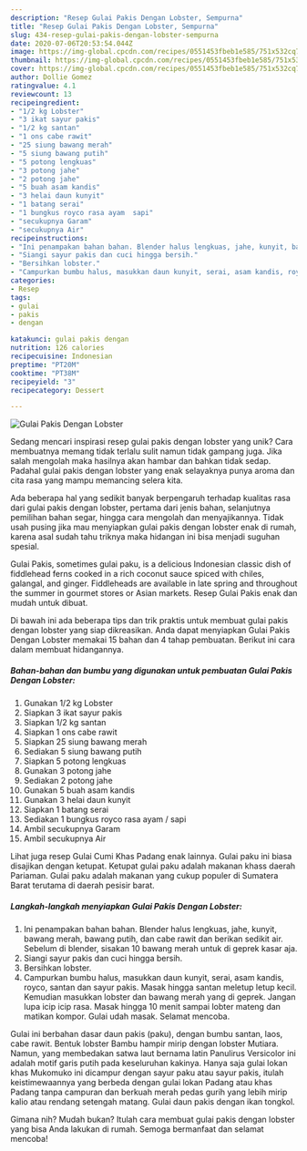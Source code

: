 ```yaml
---
description: "Resep Gulai Pakis Dengan Lobster, Sempurna"
title: "Resep Gulai Pakis Dengan Lobster, Sempurna"
slug: 434-resep-gulai-pakis-dengan-lobster-sempurna
date: 2020-07-06T20:53:54.044Z
image: https://img-global.cpcdn.com/recipes/0551453fbeb1e585/751x532cq70/gulai-pakis-dengan-lobster-foto-resep-utama.jpg
thumbnail: https://img-global.cpcdn.com/recipes/0551453fbeb1e585/751x532cq70/gulai-pakis-dengan-lobster-foto-resep-utama.jpg
cover: https://img-global.cpcdn.com/recipes/0551453fbeb1e585/751x532cq70/gulai-pakis-dengan-lobster-foto-resep-utama.jpg
author: Dollie Gomez
ratingvalue: 4.1
reviewcount: 13
recipeingredient:
- "1/2 kg Lobster"
- "3 ikat sayur pakis"
- "1/2 kg santan"
- "1 ons cabe rawit"
- "25 siung bawang merah"
- "5 siung bawang putih"
- "5 potong lengkuas"
- "3 potong jahe"
- "2 potong jahe"
- "5 buah asam kandis"
- "3 helai daun kunyit"
- "1 batang serai"
- "1 bungkus royco rasa ayam  sapi"
- "secukupnya Garam"
- "secukupnya Air"
recipeinstructions:
- "Ini penampakan bahan bahan. Blender halus lengkuas, jahe, kunyit, bawang merah, bawang putih, dan cabe rawit dan berikan sedikit air. Sebelum di blender, sisakan 10 bawang merah untuk di geprek kasar aja."
- "Siangi sayur pakis dan cuci hingga bersih."
- "Bersihkan lobster."
- "Campurkan bumbu halus, masukkan daun kunyit, serai, asam kandis, royco, santan dan sayur pakis. Masak hingga santan meletup letup kecil. Kemudian masukkan lobster dan bawang merah yang di geprek. Jangan lupa icip icip rasa. Masak hingga 10 menit sampai lobter mateng dan matikan kompor. Gulai udah masak. Selamat mencoba."
categories:
- Resep
tags:
- gulai
- pakis
- dengan

katakunci: gulai pakis dengan 
nutrition: 126 calories
recipecuisine: Indonesian
preptime: "PT20M"
cooktime: "PT38M"
recipeyield: "3"
recipecategory: Dessert

---
```



![Gulai Pakis Dengan Lobster](https://img-global.cpcdn.com/recipes/0551453fbeb1e585/751x532cq70/gulai-pakis-dengan-lobster-foto-resep-utama.jpg)

Sedang mencari inspirasi resep gulai pakis dengan lobster yang unik? Cara membuatnya memang tidak terlalu sulit namun tidak gampang juga. Jika salah mengolah maka hasilnya akan hambar dan bahkan tidak sedap. Padahal gulai pakis dengan lobster yang enak selayaknya punya aroma dan cita rasa yang mampu memancing selera kita.

Ada beberapa hal yang sedikit banyak berpengaruh terhadap kualitas rasa dari gulai pakis dengan lobster, pertama dari jenis bahan, selanjutnya pemilihan bahan segar, hingga cara mengolah dan menyajikannya. Tidak usah pusing jika mau menyiapkan gulai pakis dengan lobster enak di rumah, karena asal sudah tahu triknya maka hidangan ini bisa menjadi suguhan spesial.

Gulai Pakis, sometimes gulai paku, is a delicious Indonesian classic dish of fiddlehead ferns cooked in a rich coconut sauce spiced with chiles, galangal, and ginger. Fiddleheads are available in late spring and throughout the summer in gourmet stores or Asian markets. Resep Gulai Pakis enak dan mudah untuk dibuat.


Di bawah ini ada beberapa tips dan trik praktis untuk membuat gulai pakis dengan lobster yang siap dikreasikan. Anda dapat menyiapkan Gulai Pakis Dengan Lobster memakai 15 bahan dan 4 tahap pembuatan. Berikut ini cara dalam membuat hidangannya.

<!--inarticleads1-->

##### Bahan-bahan dan bumbu yang digunakan untuk pembuatan Gulai Pakis Dengan Lobster:

1. Gunakan 1/2 kg Lobster
1. Siapkan 3 ikat sayur pakis
1. Siapkan 1/2 kg santan
1. Siapkan 1 ons cabe rawit
1. Siapkan 25 siung bawang merah
1. Sediakan 5 siung bawang putih
1. Siapkan 5 potong lengkuas
1. Gunakan 3 potong jahe
1. Sediakan 2 potong jahe
1. Gunakan 5 buah asam kandis
1. Gunakan 3 helai daun kunyit
1. Siapkan 1 batang serai
1. Sediakan 1 bungkus royco rasa ayam / sapi
1. Ambil secukupnya Garam
1. Ambil secukupnya Air


Lihat juga resep Gulai Cumi Khas Padang enak lainnya. Gulai paku ini biasa disajikan dengan ketupat. Ketupat gulai paku adalah makanan khass daerah Pariaman. Gulai paku adalah makanan yang cukup populer di Sumatera Barat terutama di daerah pesisir barat. 

<!--inarticleads2-->

##### Langkah-langkah menyiapkan Gulai Pakis Dengan Lobster:

1. Ini penampakan bahan bahan. Blender halus lengkuas, jahe, kunyit, bawang merah, bawang putih, dan cabe rawit dan berikan sedikit air. Sebelum di blender, sisakan 10 bawang merah untuk di geprek kasar aja.
1. Siangi sayur pakis dan cuci hingga bersih.
1. Bersihkan lobster.
1. Campurkan bumbu halus, masukkan daun kunyit, serai, asam kandis, royco, santan dan sayur pakis. Masak hingga santan meletup letup kecil. Kemudian masukkan lobster dan bawang merah yang di geprek. Jangan lupa icip icip rasa. Masak hingga 10 menit sampai lobter mateng dan matikan kompor. Gulai udah masak. Selamat mencoba.


Gulai ini berbahan dasar daun pakis (paku), dengan bumbu santan, laos, cabe rawit. Bentuk lobster Bambu hampir mirip dengan lobster Mutiara. Namun, yang membedakan satwa laut bernama latin Panulirus Versicolor ini adalah motif garis putih pada keseluruhan kakinya. Hanya saja gulai lokan khas Mukomuko ini dicampur dengan sayur paku atau sayur pakis, itulah keistimewaannya yang berbeda dengan gulai lokan Padang atau khas Padang tanpa campuran dan berkuah merah pedas gurih yang lebih mirip kalio atau rendang setengah matang. Gulai daun pakis dengan ikan tongkol. 

Gimana nih? Mudah bukan? Itulah cara membuat gulai pakis dengan lobster yang bisa Anda lakukan di rumah. Semoga bermanfaat dan selamat mencoba!
